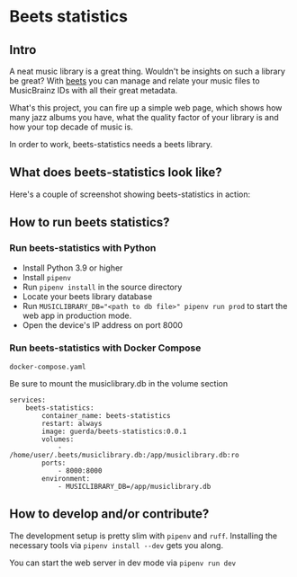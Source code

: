 # Beets statistics

## Intro

A neat music library is a great thing.
Wouldn't be insights on such a library be great?
With [beets](https://beets.io) you can manage and relate your music files to MusicBrainz IDs with all their great metadata.

What's this project, you can fire up a simple web page, which shows how many jazz albums you have, what the quality factor of your library is and how your top decade of music is.

In order to work, beets-statistics needs a beets library.

## What does beets-statistics look like?

Here's a couple of screenshot showing beets-statistics in action:



## How to run beets statistics?

### Run beets-statistics with Python

* Install Python 3.9 or higher
* Install `pipenv`
* Run `pipenv install` in the source directory
* Locate your beets library database
* Run `MUSICLIBRARY_DB="<path to db file>" pipenv run prod` to start the web app in production mode.
* Open the device's IP address on port 8000

### Run beets-statistics with Docker Compose

`docker-compose.yaml` 

Be sure to mount the musiclibrary.db in the volume section

```
services:
    beets-statistics:
        container_name: beets-statistics
        restart: always
        image: guerda/beets-statistics:0.0.1
        volumes:
            - /home/user/.beets/musiclibrary.db:/app/musiclibrary.db:ro
        ports:
            - 8000:8000
        environment:
            - MUSICLIBRARY_DB=/app/musiclibrary.db
```

## How to develop and/or contribute?

The development setup is pretty slim with `pipenv` and `ruff`.
Installing the necessary tools via `pipenv install --dev` gets you along.

You can start the web server in dev mode via
`pipenv run dev`
